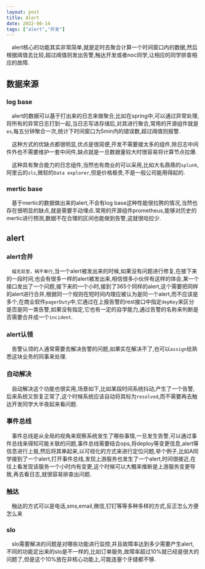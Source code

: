```yaml
---
layout: post
title: Alert
date: 2022-06-14
tags: ["alert","开发"]
---
```


&#8195;alert核心的功能其实非常简单,就是定时去聚合计算一个时间窗口内的数据,然后根据阈值去比较,超过阈值则发出告警,触达开发或者noc同学,让相应的同学排查相应的故障.

## 数据来源

### log base

&#8195;alert的数据可以基于打出来的日志来做聚合,比如在spring中,可以通过异常处理,将所有的异常日志打到一起,当日志写进存储后,对其进行聚合,常用的开源组件就是`es`,每五分钟聚合一次,统计下时间窗口为5min内的错误数,超过阈值则报警.

&#8195;这种方式的优缺点都很明显,优点是很简便,开发不需要接太多的组件,除日志中间件外也不需要维护一套中间件,缺点就是一旦数据量较大时很容易将计算节点拉爆.

&#8195;这种具有聚合能力的日志组件,当然也有商业的可以采用,比如大名鼎鼎的`splunk`,阿里云的`sls`,微软的`Data explorer`,但是价格极贵,不是一般公司能用得起的.

### mertic base

&#8195;基于mertic的数据做出来的alert,不会有log base这种性能很拉胯的情况,当然也存在很明显的缺点,就是需要手动埋点.常用的开源组件prometheus,能够对历史的mertic进行预测,数据不在合理的区间也能做到告警,这就很哈拉少.

## alert

### alert合并

&#8195;`福无双至，祸不单行`,当一个alert被发出来的时候,如果没有问题进行修复,在接下来的一段时间,也会有很多一样的alert被发出来,相信很多小伙伴有这样的体会,某一个接口发出了一个问题,接下来的一个小时,接到了365个同样的alert,这个需要把同样的alert进行合并,根据同一个规则在短时间内理应被认为是同一个alert,而不应该是多个,在商业软件`pagerDuty`中,它通过在上报告警的rest接口中指定`depKey`来区分是否是同一类告警,如果没有指定,它也有一定的自学能力,通过告警的名称来判断是否需要合并成一个`incident`.

### alert认领

&#8195;告警认领的人通常需要去解决告警的问题,如果实在解决不了,也可以`assign`给熟悉这块业务的同事来处理.

### 自动解决

&#8195;自动解决这个功能也很实用,场景如下,比如某段时间系统抖动,产生了一个告警,后来系统又恢复正常了,这个时候系统应该自动将其标为`resolved`,而不需要再去触达开发同学大半夜起来看问题.

### 事件总线

&#8195;事件总线是从全局的视角来观察系统发生了哪些事情,一旦发生告警,可以通过事件总线来得知可能关联的问题,事件总线需要结合ops,将deploy等变更信息,alert等信息进行上报,然后将其串起来,以可视化的方式来进行定位问题,举个例子,比如A同学接到了一个alert,打开事件总线,发现上游服务也发生了一个alert,时间很接近,在往上看发现该服务一个小时内有变更,这个时候可以大概率推断是上游服务变更导致,再去看日志,就很容易排查出问题.

### 触达

&#8195;触达的方式可以是电话,sms,email,微信,钉钉等等多种多样的方式,反正怎么方便怎么来

### slo

&#8195;slo需要解决的问题是对哪些功能进行监控,并且故障率达到多少需要产生alert,不同的功能定出来的slo是不一样的,比如订单服务,故障率超过10%就已经是很大的问题了,但是这个10%放在非核心功能上,可能连塞个牙缝都不够.